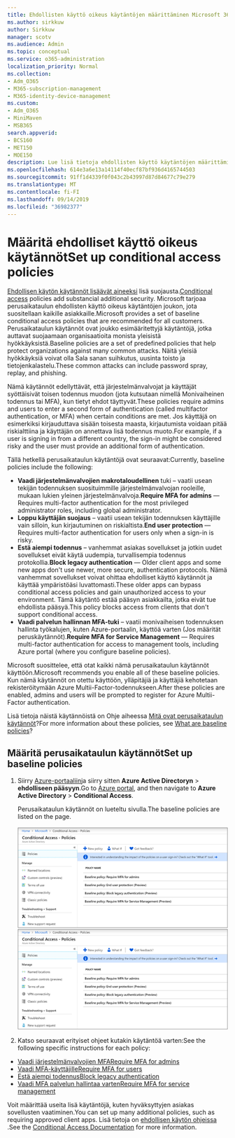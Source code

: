 ```yaml
---
title: Ehdollisten käyttö oikeus käytäntöjen määrittäminen Microsoft 365-kampanjoille
ms.author: sirkkuw
author: Sirkkuw
manager: scotv
ms.audience: Admin
ms.topic: conceptual
ms.service: o365-administration
localization_priority: Normal
ms.collection:
- Adm_O365
- M365-subscription-management
- M365-identity-device-management
ms.custom:
- Adm_O365
- MiniMaven
- MSB365
search.appverid:
- BCS160
- MET150
- MOE150
description: Lue lisä tietoja ehdollisten käyttö käytäntöjen määrittämisestä Microsoft 365-kampanjoille.
ms.openlocfilehash: 614e3a6e13a14114f40ecf87bf936d4165744503
ms.sourcegitcommit: 91ff1d4339f0f043c2b43997d87d84677c79e279
ms.translationtype: MT
ms.contentlocale: fi-FI
ms.lasthandoff: 09/14/2019
ms.locfileid: "36982377"
---
```

# <a name="set-up-conditional-access-policies"></a><span data-ttu-id="aa5b0-103">Määritä ehdolliset käyttö oikeus käytännöt</span><span class="sxs-lookup"><span data-stu-id="aa5b0-103">Set up conditional access policies</span></span>

<span data-ttu-id="aa5b0-104">[Ehdollisen käytön käytännöt lisäävät aineeksi](https://docs.microsoft.com/azure/active-directory/conditional-access/overview) lisä suojausta.</span><span class="sxs-lookup"><span data-stu-id="aa5b0-104">[Conditional access](https://docs.microsoft.com/azure/active-directory/conditional-access/overview) policies add substancial additional security.</span></span> <span data-ttu-id="aa5b0-105">Microsoft tarjoaa perusaikataulun ehdollisten käyttö oikeus käytäntöjen joukon, jota suositellaan kaikille asiakkaille.</span><span class="sxs-lookup"><span data-stu-id="aa5b0-105">Microsoft provides a set of baseline conditional access policies that are recommended for all customers.</span></span> <span data-ttu-id="aa5b0-106">Perusaikataulun käytännöt ovat joukko esimääritettyjä käytäntöjä, jotka auttavat suojaamaan organisaatioita monista yleisistä hyökkäyksistä.</span><span class="sxs-lookup"><span data-stu-id="aa5b0-106">Baseline policies are a set of predefined policies that help protect organizations against many common attacks.</span></span> <span data-ttu-id="aa5b0-107">Näitä yleisiä hyökkäyksiä voivat olla Sala sanan suihkutus, uusinta toisto ja tietojenkalastelu.</span><span class="sxs-lookup"><span data-stu-id="aa5b0-107">These common attacks can include password spray, replay, and phishing.</span></span>

<span data-ttu-id="aa5b0-108">Nämä käytännöt edellyttävät, että järjestelmänvalvojat ja käyttäjät syöttäisivät toisen todennus muodon (jota kutsutaan nimellä Monivaiheinen todennus tai MFA), kun tietyt ehdot täyttyvät.</span><span class="sxs-lookup"><span data-stu-id="aa5b0-108">These policies require admins and users to enter a second form of authentication (called multifactor authentication, or MFA) when certain conditions are met.</span></span> <span data-ttu-id="aa5b0-109">Jos käyttäjä on esimerkiksi kirjauduttava sisään toisesta maasta, kirjautumista voidaan pitää riskialttiina ja käyttäjän on annettava lisä todennus muoto.</span><span class="sxs-lookup"><span data-stu-id="aa5b0-109">For example, if a user is signing in from a different country, the sign-in might be considered risky and the user must provide an additional form of authentication.</span></span> 

<span data-ttu-id="aa5b0-110">Tällä hetkellä perusaikataulun käytäntöjä ovat seuraavat:</span><span class="sxs-lookup"><span data-stu-id="aa5b0-110">Currently, baseline policies include the following:</span></span>
- <span data-ttu-id="aa5b0-111">**Vaadi järjestelmänvalvojien makrotaloudellinen** tuki – vaatii usean tekijän todennuksen suosituimmille järjestelmänvalvojan rooleille, mukaan lukien yleinen järjestelmänvalvoja.</span><span class="sxs-lookup"><span data-stu-id="aa5b0-111">**Require MFA for admins** — Requires multi-factor authentication for the most privileged administrator roles, including global administrator.</span></span>
- <span data-ttu-id="aa5b0-112">**Loppu käyttäjän suojaus** – vaatii usean tekijän todennuksen käyttäjille vain silloin, kun kirjautuminen on riskialtista.</span><span class="sxs-lookup"><span data-stu-id="aa5b0-112">**End user protection** — Requires multi-factor authentication for users only when a sign-in is risky.</span></span> 
- <span data-ttu-id="aa5b0-113">**Estä aiempi todennus** – vanhemmat asiakas sovellukset ja jotkin uudet sovellukset eivät käytä uudempia, turvallisempia todennus protokollia.</span><span class="sxs-lookup"><span data-stu-id="aa5b0-113">**Block legacy authentication** — Older client apps and some new apps don't use newer, more secure, authentication protocols.</span></span> <span data-ttu-id="aa5b0-114">Nämä vanhemmat sovellukset voivat ohittaa ehdolliset käyttö käytännöt ja käyttää ympäristöäsi luvattomasti.</span><span class="sxs-lookup"><span data-stu-id="aa5b0-114">These older apps can bypass conditional access policies and gain unauthorized access to your environment.</span></span> <span data-ttu-id="aa5b0-115">Tämä käytäntö estää pääsyn asiakkailta, jotka eivät tue ehdollista pääsyä.</span><span class="sxs-lookup"><span data-stu-id="aa5b0-115">This policy blocks access from clients that don't support conditional access.</span></span> 
- <span data-ttu-id="aa5b0-116">**Vaadi palvelun hallinnan MFA-tuki** – vaatii monivaiheisen todennuksen hallinta työkalujen, kuten Azure-portaalin, käyttöä varten (Jos määrität peruskäytännöt).</span><span class="sxs-lookup"><span data-stu-id="aa5b0-116">**Require MFA for Service Management** — Requires multi-factor authentication for access to management tools, including Azure portal (where you configure baseline policies).</span></span> 

<span data-ttu-id="aa5b0-117">Microsoft suosittelee, että otat kaikki nämä perusaikataulun käytännöt käyttöön.</span><span class="sxs-lookup"><span data-stu-id="aa5b0-117">Microsoft recommends you enable all of these baseline policies.</span></span> <span data-ttu-id="aa5b0-118">Kun nämä käytännöt on otettu käyttöön, ylläpitäjiä ja käyttäjiä kehotetaan rekisteröitymään Azure Multii-Factor-todennukseen.</span><span class="sxs-lookup"><span data-stu-id="aa5b0-118">After these policies are enabled, admins and users will be prompted to register for Azure Multii-Factor authentication.</span></span>

<span data-ttu-id="aa5b0-119">Lisä tietoja näistä käytännöistä on Ohje aiheessa [Mitä ovat perusaikataulun käytännöt](https://docs.microsoft.com/azure/active-directory/conditional-access/concept-baseline-protection)?</span><span class="sxs-lookup"><span data-stu-id="aa5b0-119">For more information about these policies, see [What are baseline policies](https://docs.microsoft.com/azure/active-directory/conditional-access/concept-baseline-protection)?</span></span>


## <a name="set-up-baseline-policies"></a><span data-ttu-id="aa5b0-120">Määritä perusaikataulun käytännöt</span><span class="sxs-lookup"><span data-stu-id="aa5b0-120">Set up baseline policies</span></span>

1. <span data-ttu-id="aa5b0-121">Siirry [Azure-portaaliin](https://portal.azure.com)ja siirry sitten **Azure Active Directoryn** \> **ehdolliseen pääsyyn**.</span><span class="sxs-lookup"><span data-stu-id="aa5b0-121">Go to [Azure portal](https://portal.azure.com), and then navigate to **Azure Active Directory** \> **Conditional Access**.</span></span>
    
    <span data-ttu-id="aa5b0-122">Perusaikataulun käytännöt on lueteltu sivulla.</span><span class="sxs-lookup"><span data-stu-id="aa5b0-122">The baseline policies are listed on the page.</span></span> <br/> <br/>
    <span data-ttu-id="aa5b0-123">![Sivu, joka sisältää ehdollisen käytön peruskäytännöt.](media/baslinepolicies.png)</span><span class="sxs-lookup"><span data-stu-id="aa5b0-123">![Page that lists baseline policies for conditional access.](media/baslinepolicies.png)</span></span>
1. <span data-ttu-id="aa5b0-124">Katso seuraavat erityiset ohjeet kutakin käytäntöä varten:</span><span class="sxs-lookup"><span data-stu-id="aa5b0-124">See the following specific instructions for each policy:</span></span>

  - [<span data-ttu-id="aa5b0-125">Vaadi järjestelmänvalvojien MFA</span><span class="sxs-lookup"><span data-stu-id="aa5b0-125">Require MFA for admins</span></span>](https://docs.microsoft.com/en-us/azure/active-directory/conditional-access/howto-baseline-protect-administrators)
- [<span data-ttu-id="aa5b0-126">Vaadi MFA-käyttäjille</span><span class="sxs-lookup"><span data-stu-id="aa5b0-126">Require MFA for users</span></span>](https://docs.microsoft.com/en-us/azure/active-directory/conditional-access/howto-baseline-protect-end-users)  
 - [<span data-ttu-id="aa5b0-127">Estä aiempi todennus</span><span class="sxs-lookup"><span data-stu-id="aa5b0-127">Block legacy authentication</span></span>](https://docs.microsoft.com/en-us/azure/active-directory/conditional-access/howto-baseline-protect-legacy-auth)
  - [<span data-ttu-id="aa5b0-128">Vaadi MFA palvelun hallintaa varten</span><span class="sxs-lookup"><span data-stu-id="aa5b0-128">Require MFA for service management</span></span>](https://docs.microsoft.com/azure/active-directory/conditional-access/howto-baseline-protect-azure)

<span data-ttu-id="aa5b0-129">Voit määrittää useita lisä käytäntöjä, kuten hyväksyttyjen asiakas sovellusten vaatiminen.</span><span class="sxs-lookup"><span data-stu-id="aa5b0-129">You can set up many additional policies, such as requiring approved client apps.</span></span> <span data-ttu-id="aa5b0-130">Lisä tietoja on [ehdollisen käytön ohjeissa](https://docs.microsoft.com/azure/active-directory/conditional-access/) .</span><span class="sxs-lookup"><span data-stu-id="aa5b0-130">See the [Conditional Access Documentation](https://docs.microsoft.com/azure/active-directory/conditional-access/) for more information.</span></span>